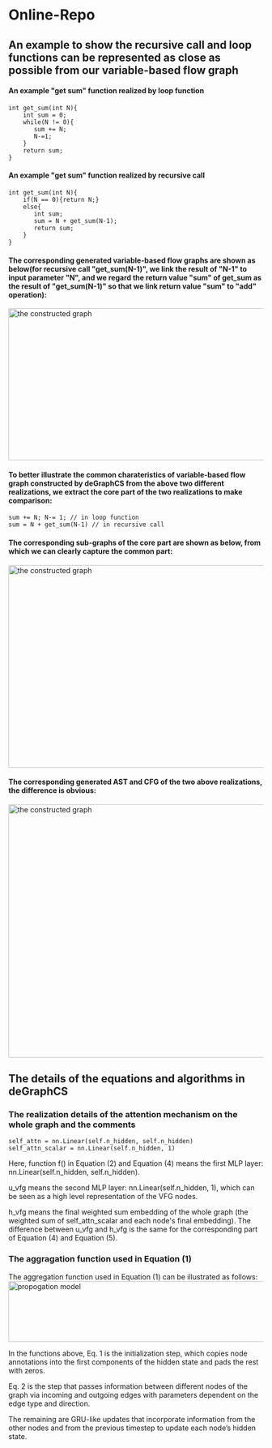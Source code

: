 # Online-Repo

## An example to show the recursive call and loop functions can be represented as close as possible from our variable-based flow graph
#### An example "get sum" function realized by loop function
```
int get_sum(int N){
    int sum = 0;
    while(N != 0){
       sum += N;
       N-=1;
    }
    return sum;
}
```
#### An example "get sum" function realized by recursive call
```
int get_sum(int N){
    if(N == 0){return N;}
    else{
       int sum;
       sum = N + get_sum(N-1);
       return sum; 
    }
}
```
#### The corresponding generated variable-based flow graphs are shown as below(for recursive call "get_sum(N-1)", we link the result of "N-1" to input parameter "N", and we regard the return value "sum" of get_sum as the result of "get_sum(N-1)" so that we link return value "sum" to "add" operation):
<img src="https://github.com/degraphcs/DeGraphCS/blob/main/Appendix/vfg_of_loop_recur.png" width="600" height="300" alt="the constructed graph"/><br/>

#### To better illustrate the common charateristics of variable-based flow graph constructed by deGraphCS from the above two different realizations, we extract the core part of the two realizations to make comparison:
```
sum += N; N-= 1; // in loop function
sum = N + get_sum(N-1) // in recursive call
```
#### The corresponding sub-graphs of the core part are shown as below, from which we can clearly capture the common part:
<img src="https://github.com/degraphcs/DeGraphCS/blob/main/Appendix/subgraph_compare.png" width="600" height="400" alt="the constructed graph"/><br/>

#### The corresponding generated AST and CFG of the two above realizations, the difference is obvious:
<img src="https://github.com/degraphcs/DeGraphCS/blob/main/Appendix/baseline_comparison.png" width="600" height="500" alt="the constructed graph"/><br/>

## The details of the equations and algorithms in deGraphCS
### The realization details of the attention mechanism on the whole graph and the comments
```
self_attn = nn.Linear(self.n_hidden, self.n_hidden)
self_attn_scalar = nn.Linear(self.n_hidden, 1)
```

Here, function f() in Equation (2) and Equation (4) means the first MLP layer: nn.Linear(self.n_hidden, self.n_hidden).

u_vfg means the second MLP layer: nn.Linear(self.n_hidden, 1), which can be seen as a high level representation of the VFG nodes.

h_vfg means the final weighted sum embedding of the whole graph (the weighted sum of self_attn_scalar and each node's final embedding). The difference between u_vfg and h_vfg is the same for the corresponding part of Equation (4) and Equation (5).

### The aggragation function used in Equation (1)
The aggregation function used in Equation (1) can be illustrated as follows:
<img src="https://github.com/degraphcs/DeGraphCS/blob/main/Appendix/propagation%20model.png" width="800" height="120" alt="propogation model"/><br/>

In the functions above, Eq. 1 is the initialization step, which copies node annotations into the first components
of the hidden state and pads the rest with zeros. 

Eq. 2 is the step that passes information between
different nodes of the graph via incoming and outgoing edges with parameters dependent on the edge
type and direction. 

The remaining are GRU-like updates that incorporate information from the other nodes and from the previous timestep
to update each node’s hidden state.









